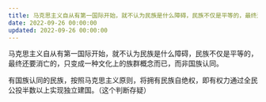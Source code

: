 ```yaml
---
title: 马克思主义自从有第一国际开始，就不认为民族是什么障碍，民族不仅是平等的，最终还要消亡的，只变成一种文化上的族群概念而已，而非国族认同…
date: 2022-09-26 00:00:00
updated: 2022-09-26 00:00:00
---
```


马克思主义自从有第一国际开始，就不认为民族是什么障碍，民族不仅是平等的，最终还要消亡的，只变成一种文化上的族群概念而已，而非国族认同。

有国族认同的民族，按照马克思主义原则，将拥有民族自绝权，即有权力通过全民公投半数以上实现独立建国。（这个判断存疑）
